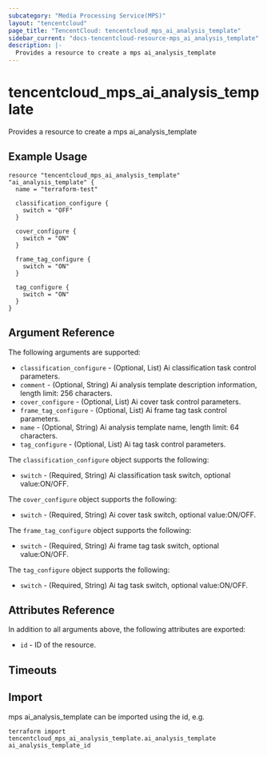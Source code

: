 ```yaml
---
subcategory: "Media Processing Service(MPS)"
layout: "tencentcloud"
page_title: "TencentCloud: tencentcloud_mps_ai_analysis_template"
sidebar_current: "docs-tencentcloud-resource-mps_ai_analysis_template"
description: |-
  Provides a resource to create a mps ai_analysis_template
---
```


# tencentcloud_mps_ai_analysis_template

Provides a resource to create a mps ai_analysis_template

## Example Usage

```hcl
resource "tencentcloud_mps_ai_analysis_template" "ai_analysis_template" {
  name = "terraform-test"

  classification_configure {
    switch = "OFF"
  }

  cover_configure {
    switch = "ON"
  }

  frame_tag_configure {
    switch = "ON"
  }

  tag_configure {
    switch = "ON"
  }
}
```

## Argument Reference

The following arguments are supported:

* `classification_configure` - (Optional, List) Ai classification task control parameters.
* `comment` - (Optional, String) Ai analysis template description information, length limit: 256 characters.
* `cover_configure` - (Optional, List) Ai cover task control parameters.
* `frame_tag_configure` - (Optional, List) Ai frame tag task control parameters.
* `name` - (Optional, String) Ai analysis template name, length limit: 64 characters.
* `tag_configure` - (Optional, List) Ai tag task control parameters.

The `classification_configure` object supports the following:

* `switch` - (Required, String) Ai classification task switch, optional value:ON/OFF.

The `cover_configure` object supports the following:

* `switch` - (Required, String) Ai cover task switch, optional value:ON/OFF.

The `frame_tag_configure` object supports the following:

* `switch` - (Required, String) Ai frame tag task switch, optional value:ON/OFF.

The `tag_configure` object supports the following:

* `switch` - (Required, String) Ai tag task switch, optional value:ON/OFF.

## Attributes Reference

In addition to all arguments above, the following attributes are exported:

* `id` - ID of the resource.



## Timeouts

<no value>


## Import

mps ai_analysis_template can be imported using the id, e.g.

```
terraform import tencentcloud_mps_ai_analysis_template.ai_analysis_template ai_analysis_template_id
```

